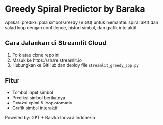 # Greedy Spiral Predictor by Baraka

Aplikasi prediksi pola simbol Greedy (BIGO) untuk memantau spiral aktif dan salad loop dengan confidence, histori simbol, dan grafik interaktif.

## Cara Jalankan di Streamlit Cloud

1. Fork atau clone repo ini
2. Masuk ke https://share.streamlit.io
3. Hubungkan ke GitHub dan deploy file `streamlit_greedy_app.py`

## Fitur
- Tombol input simbol
- Prediksi simbol berikutnya
- Deteksi spiral & loop otomatis
- Grafik simbol interaktif

Powered by: GPT + Baraka Inovasi Indonesia
